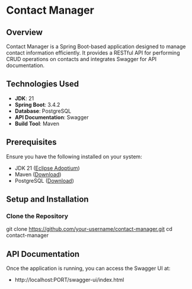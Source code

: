 # Contact Manager

## Overview
Contact Manager is a Spring Boot-based application designed to manage contact information efficiently. It provides a RESTful API for performing CRUD operations on contacts and integrates Swagger for API documentation.

## Technologies Used
- **JDK**: 21
- **Spring Boot**: 3.4.2
- **Database**: PostgreSQL
- **API Documentation**: Swagger
- **Build Tool**: Maven

## Prerequisites
Ensure you have the following installed on your system:
- JDK 21 ([Eclipse Adoptium](https://adoptium.net/))
- Maven ([Download](https://maven.apache.org/download.cgi))
- PostgreSQL ([Download](https://www.postgresql.org/download/))

## Setup and Installation

### Clone the Repository

git clone https://github.com/your-username/contact-manager.git
cd contact-manager

## API Documentation
Once the application is running, you can access the Swagger UI at:
- http://localhost:PORT/swagger-ui/index.html
